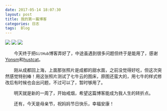 ```yaml
---
date: 2017-05-14 18:07:30
layout: post
title: 我的第一篇博客
categories: 日志
tags:  Blog
---
```


![](http://ooyw340iz.bkt.clouddn.com/chengdu1705/tsm.JPG?imageMogr2/auto-orient/thumbnail/200000@/format/png/blur/1x0/quality/75|imageslim)
![](http://ooyw340iz.bkt.clouddn.com/chengdu1705/tsm.JPG?imageMogr2/auto-orient/thumbnail/200000@/format/png/blur/1x0/quality/75%imageslim)
![](http://ooyw340iz.bkt.clouddn.com/chengdu1705/tsm.JPG?imageMogr2/auto-orient/thumbnail/200000@/format/png/blur/1x0/quality/75|imageslim)


　　今天终于把`GitHub`博客弄好了，中途虽遇到很多问题但终于是能用了，感谢[Yonsm](https://github.com/Yonsm/NET)和[hustcat](https://github.com/hustcat/hustcat.github.io)。

　　刚从成都回上海，上面那张照片是成都的甜水面，之前没觉得好吃，但这次突然感觉特别棒！用这张照片测试了七牛云的图床，原图还蛮大的，用七牛的样式修改后有时候也会出问题，不过可以了，暂时够用了。

　　明天就是新的一周了，开始戒烟，希望这篇博客能成为我人生的转折点。

　　还有，今天是母亲节，祝妈妈节日快乐，幸福安康！
